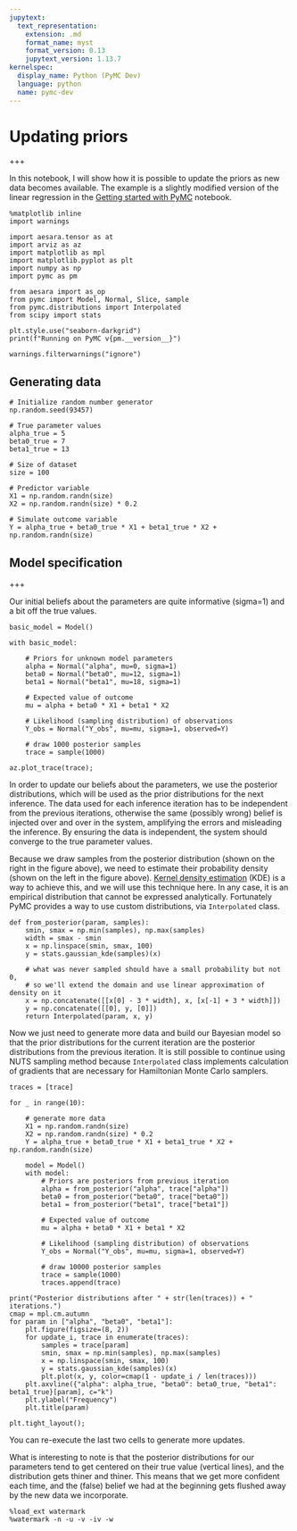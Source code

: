```yaml
---
jupytext:
  text_representation:
    extension: .md
    format_name: myst
    format_version: 0.13
    jupytext_version: 1.13.7
kernelspec:
  display_name: Python (PyMC Dev)
  language: python
  name: pymc-dev
---
```


# Updating priors

+++

In this notebook, I will show how it is possible to update the priors as new data becomes available. The example is a slightly modified version of the linear regression in the [Getting started with PyMC](https://github.com/pymc-devs/pymc/blob/master/docs/source/notebooks/getting_started.ipynb) notebook.

```{code-cell} ipython3
%matplotlib inline
import warnings

import aesara.tensor as at
import arviz as az
import matplotlib as mpl
import matplotlib.pyplot as plt
import numpy as np
import pymc as pm

from aesara import as_op
from pymc import Model, Normal, Slice, sample
from pymc.distributions import Interpolated
from scipy import stats

plt.style.use("seaborn-darkgrid")
print(f"Running on PyMC v{pm.__version__}")
```

```{code-cell} ipython3
warnings.filterwarnings("ignore")
```

## Generating data

```{code-cell} ipython3
# Initialize random number generator
np.random.seed(93457)

# True parameter values
alpha_true = 5
beta0_true = 7
beta1_true = 13

# Size of dataset
size = 100

# Predictor variable
X1 = np.random.randn(size)
X2 = np.random.randn(size) * 0.2

# Simulate outcome variable
Y = alpha_true + beta0_true * X1 + beta1_true * X2 + np.random.randn(size)
```

## Model specification

+++

Our initial beliefs about the parameters are quite informative (sigma=1) and a bit off the true values.

```{code-cell} ipython3
basic_model = Model()

with basic_model:

    # Priors for unknown model parameters
    alpha = Normal("alpha", mu=0, sigma=1)
    beta0 = Normal("beta0", mu=12, sigma=1)
    beta1 = Normal("beta1", mu=18, sigma=1)

    # Expected value of outcome
    mu = alpha + beta0 * X1 + beta1 * X2

    # Likelihood (sampling distribution) of observations
    Y_obs = Normal("Y_obs", mu=mu, sigma=1, observed=Y)

    # draw 1000 posterior samples
    trace = sample(1000)
```

```{code-cell} ipython3
az.plot_trace(trace);
```

In order to update our beliefs about the parameters, we use the posterior distributions, which will be used as the prior distributions for the next inference. The data used for each inference iteration has to be independent from the previous iterations, otherwise the same (possibly wrong) belief is injected over and over in the system, amplifying the errors and misleading the inference. By ensuring the data is independent, the system should converge to the true parameter values.

Because we draw samples from the posterior distribution (shown on the right in the figure above), we need to estimate their probability density (shown on the left in the figure above). [Kernel density estimation](https://en.wikipedia.org/wiki/Kernel_density_estimation) (KDE) is a way to achieve this, and we will use this technique here. In any case, it is an empirical distribution that cannot be expressed analytically. Fortunately PyMC provides a way to use custom distributions, via `Interpolated` class.

```{code-cell} ipython3
def from_posterior(param, samples):
    smin, smax = np.min(samples), np.max(samples)
    width = smax - smin
    x = np.linspace(smin, smax, 100)
    y = stats.gaussian_kde(samples)(x)

    # what was never sampled should have a small probability but not 0,
    # so we'll extend the domain and use linear approximation of density on it
    x = np.concatenate([[x[0] - 3 * width], x, [x[-1] + 3 * width]])
    y = np.concatenate([[0], y, [0]])
    return Interpolated(param, x, y)
```

Now we just need to generate more data and build our Bayesian model so that the prior distributions for the current iteration are the posterior distributions from the previous iteration. It is still possible to continue using NUTS sampling method because `Interpolated` class implements calculation of gradients that are necessary for Hamiltonian Monte Carlo samplers.

```{code-cell} ipython3
traces = [trace]
```

```{code-cell} ipython3
for _ in range(10):

    # generate more data
    X1 = np.random.randn(size)
    X2 = np.random.randn(size) * 0.2
    Y = alpha_true + beta0_true * X1 + beta1_true * X2 + np.random.randn(size)

    model = Model()
    with model:
        # Priors are posteriors from previous iteration
        alpha = from_posterior("alpha", trace["alpha"])
        beta0 = from_posterior("beta0", trace["beta0"])
        beta1 = from_posterior("beta1", trace["beta1"])

        # Expected value of outcome
        mu = alpha + beta0 * X1 + beta1 * X2

        # Likelihood (sampling distribution) of observations
        Y_obs = Normal("Y_obs", mu=mu, sigma=1, observed=Y)

        # draw 10000 posterior samples
        trace = sample(1000)
        traces.append(trace)
```

```{code-cell} ipython3
print("Posterior distributions after " + str(len(traces)) + " iterations.")
cmap = mpl.cm.autumn
for param in ["alpha", "beta0", "beta1"]:
    plt.figure(figsize=(8, 2))
    for update_i, trace in enumerate(traces):
        samples = trace[param]
        smin, smax = np.min(samples), np.max(samples)
        x = np.linspace(smin, smax, 100)
        y = stats.gaussian_kde(samples)(x)
        plt.plot(x, y, color=cmap(1 - update_i / len(traces)))
    plt.axvline({"alpha": alpha_true, "beta0": beta0_true, "beta1": beta1_true}[param], c="k")
    plt.ylabel("Frequency")
    plt.title(param)

plt.tight_layout();
```

You can re-execute the last two cells to generate more updates.

What is interesting to note is that the posterior distributions for our parameters tend to get centered on their true value (vertical lines), and the distribution gets thiner and thiner. This means that we get more confident each time, and the (false) belief we had at the beginning gets flushed away by the new data we incorporate.

```{code-cell} ipython3
%load_ext watermark
%watermark -n -u -v -iv -w
```
